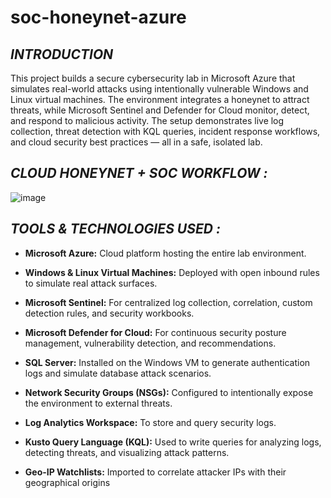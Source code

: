# soc-honeynet-azure
## ***INTRODUCTION***

This project builds a secure cybersecurity lab in Microsoft Azure that simulates real-world attacks using intentionally vulnerable Windows and Linux virtual machines. The environment integrates a honeynet to attract threats, while Microsoft Sentinel and Defender for Cloud monitor, detect, and respond to malicious activity. The setup demonstrates live log collection, threat detection with KQL queries, incident response workflows, and cloud security best practices — all in a safe, isolated lab.

## ***CLOUD HONEYNET + SOC WORKFLOW :***


![image](https://github.com/user-attachments/assets/4f2d77b6-a2bb-4568-b8d9-7d24022d8ea4)


 ## ***TOOLS & TECHNOLOGIES USED :***
 
- **Microsoft Azure:** Cloud platform hosting the entire lab environment.

- **Windows & Linux Virtual Machines:** Deployed with open inbound rules to simulate real attack surfaces.

- **Microsoft Sentinel:** For centralized log collection, correlation, custom detection rules, and security workbooks.

- **Microsoft Defender for Cloud:** For continuous security posture management, vulnerability detection, and recommendations.

- **SQL Server:** Installed on the Windows VM to generate authentication logs and simulate database attack scenarios.

- **Network Security Groups (NSGs):** Configured to intentionally expose the environment to external threats.

- **Log Analytics Workspace:** To store and query security logs.

- **Kusto Query Language (KQL):** Used to write queries for analyzing logs, detecting threats, and visualizing attack patterns.

- **Geo-IP Watchlists:** Imported to correlate attacker IPs with their geographical origins



